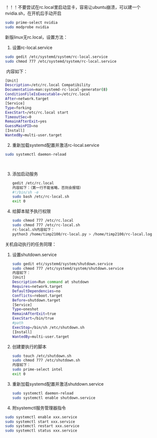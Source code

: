 ！！！不要尝试在rc.local里启动显卡，容易让ubuntu崩溃，可以建一个nvidia.sh，在开机后手动开启

```bash
sudo prime-select nvidia
sudo modprobe nvidia
```

新版linux无rc.local，设置方法：

1. 设置rc-local.service

```bash
sudo gedit /etc/systemd/system/rc-local.service
sudo chmod 777 /etc/systemd/system/rc-local.service
```

​	内容如下：

```bash
[Unit]
Description=/etc/rc.local Compatibility
Documentation=man:systemd-rc-local-generator(8)
ConditionFileIsExecutable=/etc/rc.local
After=network.target
[Service]
Type=forking
ExecStart=/etc/rc.local start
TimeoutSec=0
RemainAfterExit=yes
GuessMainPID=no
[Install]
WantedBy=multi-user.target
```

2. 重新加载systemd配置并激活rc-local.service

```bash
sudo systemctl daemon-reload
```

​	

3. 添加启动服务

   ```bash
   gedit /etc/rc.local
   内容如下：（第一行不能省略，否则会报错）
   #!/bin/sh -e
   sudo bash /etc/rc-local.sh
   exit 0
   ```

4. 给脚本赋予执行权限

   ```bash
   sudo chmod 777 /etc/rc.local
   sudo chmod 777 /etc/rc-local.sh
   rc-local.sh内容如下：
   python3 /home/timp2100/rc-local.py > /home/timp2100/rc-local.log
   ```

关机自动执行的任务同理：

1. 设置shutdown.service

   ```bash
   sudo gedit etc/systemd/system/shutdown.service
   sudo chmod 777 /etc/systemd/system/shutdown.service
   内容如下：
   [Unit]
   Description=Run command at shutdown
   Requires=network.target
   DefaultDependencies=no
   Conflicts=reboot.target
   Before=shutdown.target
   [Service]
   Type=oneshot
   RemainAfterExit=true
   ExecStart=/bin/true
   #path
   ExecStop=/bin/sh /etc/shutdown.sh
   [Install]
   WantedBy=multi-user.target
   ```

   

2. 创建要执行的脚本

   ```bash
   sudo touch /etc/shutdown.sh
   sudo chmod 777 /etc/shutdown.sh
   内容如下：
   sudo prime-select intel
   exit 0
   ```

3. 重新加载systemd配置并激活shutdown.service

   ```bash
   sudo systemctl daemon-reload
   sudo systemctl enable shutdown.service
   ```

4. 附systemctl服务管理器指令

```bash
sudo systemctl enable xxx.service
sudo systemctl start xxx.service
sudo systemctl restart xxx.service
sudo systemctl status xxx.service
```


